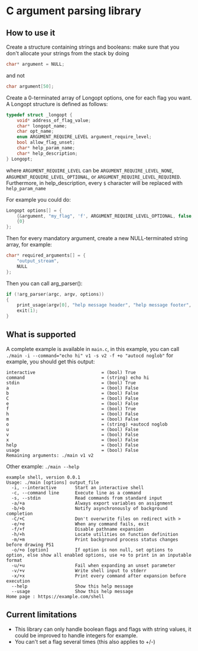 # C argument parsing library

## How to use it

Create a structure containing strings and booleans: make sure that you don't allocate your strings from the stack by doing
```c
char* argument = NULL;
```
and not
```c
char argument[50];
```

Create a 0-terminated array of Longopt options, one for each flag you want. A Longopt structure is defined as follows:
```c
typedef struct _longopt {
    void* address_of_flag_value;
    char* longopt_name;
    char opt_name;
    enum ARGUMENT_REQUIRE_LEVEL argument_require_level;
    bool allow_flag_unset;
    char* help_param_name;
    char* help_description;
} Longopt;
```
where `ARGUMENT_REQUIRE_LEVEL` can be `ARGUMENT_REQUIRE_LEVEL_NONE`, `ARGUMENT_REQUIRE_LEVEL_OPTIONAL`, or `ARGUMENT_REQUIRE_LEVEL_REQUIRED`.
Furthermore, in help_description, every `$` character will be replaced with `help_param_name`

For example you could do:
```c
Longopt options[] = {
    {&argument, "my_flag", 'f', ARGUMENT_REQUIRE_LEVEL_OPTIONAL, false, "flag_argument", "Set value of my flag to $"},
    {0}
};
```

Then for every mandatory argument, create a new NULL-terminated string array, for example:
```c
char* required_arguments[] = {
    "output_stream",
    NULL
};
```

Then you can call arg_parser():
```c
if (!arg_parser(argc, argv, options))
{
    print_usage(argv[0], "help message header", "help message footer", required_argumnets, options);
    exit(1);
}
```

## What is supported

A complete example is available in `main.c`, in this example, you can call
`./main -i --command="echo hi" v1 -s v2 -f +o "autocd noglob"` for example, you should get this output:
```
interactive                         = (bool) True
command                             = (string) echo hi
stdin                               = (bool) True
a                                   = (bool) False
b                                   = (bool) False
C                                   = (bool) False
e                                   = (bool) False
f                                   = (bool) True
h                                   = (bool) False
m                                   = (bool) False
o                                   = (string) +autocd noglob
u                                   = (bool) False
v                                   = (bool) False
x                                   = (bool) False
help                                = (bool) False
usage                               = (bool) False
Remaining arguments: ./main v1 v2 
```
Other example:
`./main --help`
```
example shell, version 0.0.1
Usage: ./main [options] output_file
  -i, --interactive       Start an interactive shell
  -c, --command line      Execute line as a command
  -s, --stdin             Read commands from standard input
  -a/+a                   Always export variables on assignment
  -b/+b                   Notify asynchronously of background completion
  -C/+C                   Don't overwrite files on redirect with >
  -e/+e                   When any command fails, exit
  -f/+f                   Disable pathname expansion
  -h/+h                   Locate utilities on function definition
  -m/+m                   Print background process status changes before drawing PS1
  -o/+o [option]          If option is non null, set options to option, else show all enabled options, use +o to print in an inputable format
  -u/+u                   Fail when expanding an unset parameter
  -v/+v                   Write shell input to stderr
  -x/+x                   Print every command after expansion before execution
  --help                  Show this help message
  --usage                 Show this help message
Home page : https://example.com/shell

```

## Current limitations

- This library can only handle boolean flags and flags with string values, it could be improved to handle integers for example.
- You can't set a flag several times (this also applies to +/-)
